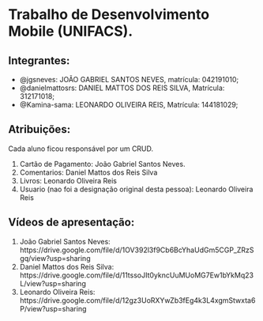 <h1>Trabalho de Desenvolvimento Mobile (UNIFACS).</h1>

<h2>Integrantes:</h2>
<ul>
  <li>@jgsneves: JOÃO GABRIEL SANTOS NEVES, matrícula: 042191010;</li>
  <li>@danielmattosrs: DANIEL MATTOS DOS REIS SILVA, Matrícula: 312171018;</li>
  <li>@Kamina-sama: LEONARDO OLIVEIRA REIS, Matrícula: 144181029;</li>
</ul>

<h2>Atribuições:</h2>
Cada aluno ficou responsável por um CRUD.
<ol>
  <li>Cartão de Pagamento: João Gabriel Santos Neves.</li>
  <li>Comentarios: Daniel Mattos dos Reis Silva</li>
  <li>Livros: Leonardo Oliveira Reis</li>
  <li>Usuario (nao foi a designação original desta pessoa): Leonardo Oliveira Reis</li>
</ol>

<h2>Vídeos de apresentação:</h2>
<ol>
  <li>João Gabriel Santos Neves: https://drive.google.com/file/d/1OV392l3f9Cb6BcYhaUdGm5CGP_ZRzSgq/view?usp=sharing </li>
  <li>Daniel Mattos dos Reis Silva: https://drive.google.com/file/d/11tssoJIt0ykncUuMUoMG7Ew1bYkMq23L/view?usp=sharing </li>
  <li>Leonardo Oliveira Reis: https://drive.google.com/file/d/12gz3UoRXYwZb3fEg4k3L4xgmStwxta6P/view?usp=sharing</li>
</ol>
